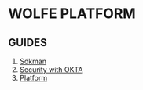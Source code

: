 # WOLFE PLATFORM

## GUIDES

1. [Sdkman](SDKMAN.md)
2. [Security with OKTA](OKTA.md)
3. [Platform](PLATFORM.md)

